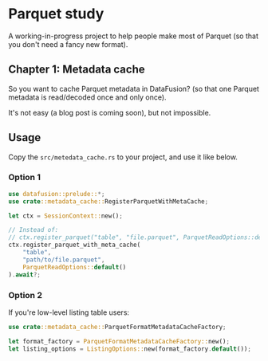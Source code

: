 # Parquet study

A working-in-progress project to help people make most of Parquet (so that you don't need a fancy new format).


## Chapter 1: Metadata cache

So you want to cache Parquet metadata in DataFusion? (so that one Parquet metadata is read/decoded once and only once).

It's not easy (a blog post is coming soon), but not impossible.

## Usage

Copy the `src/metedata_cache.rs` to your project, and use it like below.
### Option 1 


```rust
use datafusion::prelude::*;
use crate::metadata_cache::RegisterParquetWithMetaCache;

let ctx = SessionContext::new();

// Instead of: 
// ctx.register_parquet("table", "file.parquet", ParquetReadOptions::default()).await?;
ctx.register_parquet_with_meta_cache(
    "table", 
    "path/to/file.parquet", 
    ParquetReadOptions::default()
).await?;
```

### Option 2

If you're low-level listing table users:

```rust
use crate::metadata_cache::ParquetFormatMetadataCacheFactory;

let format_factory = ParquetFormatMetadataCacheFactory::new();
let listing_options = ListingOptions::new(format_factory.default());
```
